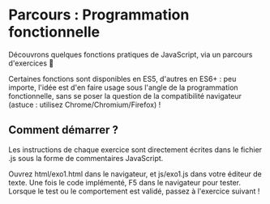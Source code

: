# Parcours : Programmation fonctionnelle

Découvrons quelques fonctions pratiques de JavaScript, via un parcours d'exercices :muscle:

Certaines fonctions sont disponibles en ES5, d'autres en ES6+ : peu importe, l'idée est d'en faire usage sous l'angle de la programmation fonctionnelle, sans se poser la question de la compatibilité navigateur (astuce : utilisez Chrome/Chromium/Firefox) !

## Comment démarrer ?

Les instructions de chaque exercice sont directement écrites dans le fichier .js sous la forme de commentaires JavaScript.

Ouvrez html/exo1.html dans le navigateur, et js/exo1.js dans votre éditeur de texte. Une fois le code implémenté, F5 dans le navigateur pour tester. Lorsque le test ou le comportement est validé, passez à l'exercice suivant !
